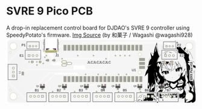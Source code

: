 # SVRE 9 Pico PCB
 A drop-in replacement control board for DJDAO's SVRE 9 controller using SpeedyPotato's firmware. [Img Source](https://twitter.com/wagashi928/status/1639880319057952768) (by 和菓子 / Wagashi
@wagashi928)
 ![Screenshot](img/pcbImageS.png)
